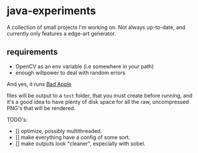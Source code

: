 # java-experiments

A collection of small projects I'm working on. Not always up-to-date, and currently only features a edge-art generator.

## requirements
- OpenCV as an env variable (i.e somewhere in your path)
- enough willpower to deal with random errors


And yes, it runs [Bad Apple](https://github.com/AnOpenSauceDev/java-experiments/tree/master/src/main/resources/demos)

files will be output to a `test` folder, that you must create before running,
and it's a good idea to have plenty of disk space for all the raw, uncompressed PNG's that will be rendered.

TODO's:

- [] optimize, possibly multithreaded.
- [] make everything have a config of some sort.
- [] make outputs look "cleaner", especially with sobel.